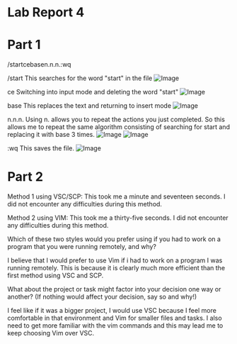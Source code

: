 # Lab Report 4

# Part 1

/start<Enter>cebase<esc>n.n.n.:wq<enter>

/start<Enter>
This searches for the word "start" in the file
![Image](Lab4started.png)

ce
Switching into input mode and deleting the word "start"
![Image](Lab4ce.png)

base<esc>
This replaces the text and returning to insert mode
![Image](Lab4base.png)

n.n.n.
Using n. allows you to repeat the actions you just completed. So this allows me to repeat the same algorithm consisting of searching for start and replacing it with base 3 times.
![Image](Lab4n1.png)
![Image](Lab4n2.png)

:wq<enter>
This saves the file. 
![Image](Lab4sav.png)

# Part 2
Method 1 using VSC/SCP:
This took me a minute and seventeen seconds. I did not encounter any difficulties during this method.

Method 2 using VIM:
This took me a thirty-five seconds. I did not encounter any difficulties during this method.

Which of these two styles would you prefer using if you had to work on a program that you were running remotely, and why?

I believe that I would prefer to use Vim if i had to work on a program I was running remotely. This is because it is clearly much more efficient than the first method using VSC and SCP.

What about the project or task might factor into your decision one way or another? (If nothing would affect your decision, say so and why!)

I feel like if it was a bigger project, I would use VSC because I feel more comfortable in that environment and Vim for smaller files and tasks. I also need to get more familiar with the vim commands and this may lead me to keep choosing Vim over VSC.

